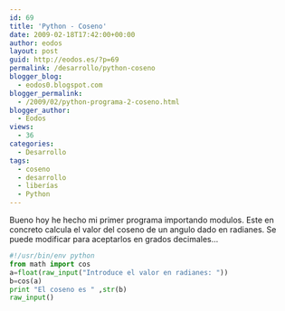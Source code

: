 ```yaml
---
id: 69
title: 'Python - Coseno'
date: 2009-02-18T17:42:00+00:00
author: eodos
layout: post
guid: http://eodos.es/?p=69
permalink: /desarrollo/python-coseno
blogger_blog:
  - eodos0.blogspot.com
blogger_permalink:
  - /2009/02/python-programa-2-coseno.html
blogger_author:
  - Eodos
views:
  - 36
categories:
  - Desarrollo
tags:
  - coseno
  - desarrollo
  - liberías
  - Python
---
```

Bueno hoy he hecho mi primer programa importando modulos. Este en concreto calcula el valor del coseno de un angulo dado en radianes. Se puede modificar para aceptarlos en grados decimales...

```python
#!/usr/bin/env python
from math import cos
a=float(raw_input("Introduce el valor en radianes: "))
b=cos(a)
print "El coseno es " ,str(b)
raw_input()
```
